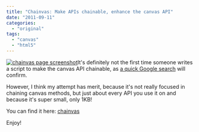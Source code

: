 ```yaml
---
title: "Chainvas: Make APIs chainable, enhance the canvas API"
date: "2011-09-11"
categories: 
  - "original"
tags: 
  - "canvas"
  - "html5"
---
```


[![](http://lea.verou.me/wp-content/uploads/2011/09/chainvas-300x228.png "chainvas page screenshot")](http://lea.verou.me/wp-content/uploads/2011/09/chainvas.png)It's definitely not the first time someone writes a script to make the canvas API chainable, as [a quick Google search](http://www.google.com/search?sourceid=chrome&ie=UTF-8&q=chainable+canvas) will confirm.

However, I think my attempt has merit, because it's not really focused in chaining canvas methods, but just about every API you use it on and because it's super small, only 1KB!

You can find it here: [chainvas](http://lea.verou.me/chainvas/)

Enjoy!

